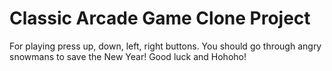 # Classic Arcade Game Clone Project

For playing press up, down, left, right buttons. You should go through angry snowmans to save the New Year! Good luck and Hohoho!